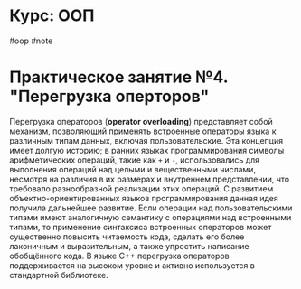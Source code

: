 # Курс: ООП
#oop #note

# Практическое занятие №4. "Перегрузка оперторов"

Перегрузка операторов (**operator overloading**) представляет собой механизм, позволяющий применять встроенные операторы языка к различным типам данных, включая пользовательские. Эта концепция имеет долгую историю; в ранних языках программирования символы арифметических операций, такие как `+` и `-`, использовались для выполнения операций над целыми и вещественными числами, несмотря на различия в их размерах и внутреннем представлении, что требовало разнообразной реализации этих операций. С развитием объектно-ориентированных языков программирования данная идея получила дальнейшее развитие. Если операции над пользовательскими типами имеют аналогичную семантику с операциями над встроенными типами, то применение синтаксиса встроенных операторов может существенно повысить читаемость кода, сделать его более лаконичным и выразительным, а также упростить написание обобщённого кода. В языке C++ перегрузка операторов поддерживается на высоком уровне и активно используется в стандартной библиотеке.

